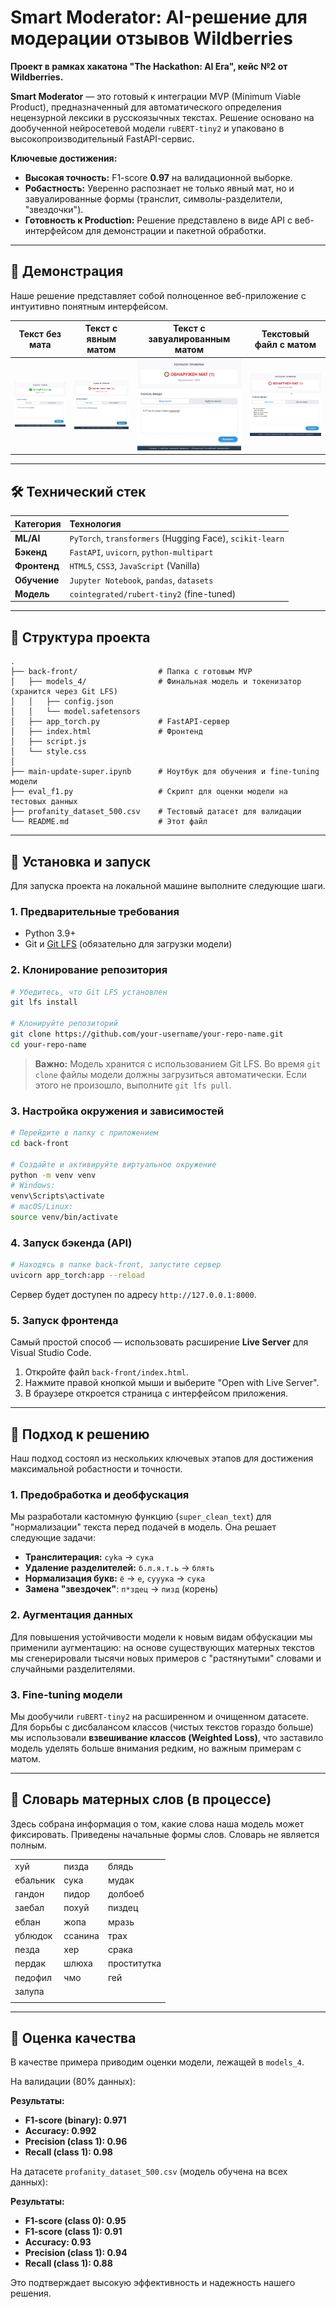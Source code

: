 # Smart Moderator: AI-решение для модерации отзывов Wildberries

**Проект в рамках хакатона "The Hackathon: AI Era", кейс №2 от Wildberries.**

**Smart Moderator** — это готовый к интеграции MVP (Minimum Viable Product), предназначенный для автоматического определения нецензурной лексики в русскоязычных текстах. Решение основано на дообученной нейросетевой модели `ruBERT-tiny2` и упаковано в высокопроизводительный FastAPI-сервис.

**Ключевые достижения:**
- **Высокая точность:** F1-score **0.97** на валидационной выборке.
- **Робастность:** Уверенно распознает не только явный мат, но и завуалированные формы (транслит, символы-разделители, "звездочки").
- **Готовность к Production:** Решение представлено в виде API с веб-интерфейсом для демонстрации и пакетной обработки.

---

## 🚀 Демонстрация

Наше решение представляет собой полноценное веб-приложение с интуитивно понятным интерфейсом.

| Текст без мата | Текст с явным матом | Текст с завуалированным матом | Текстовый файл с матом |
| :---: | :---: | :---: | :---: |
| ![image](images/clean.png) | ![image](images/censore.png) | ![image](images/hard_censore.png) | ![image](images/text_file.png) |

---

## 🛠️ Технический стек

| Категория | Технология |
| :--- | :--- |
| **ML/AI** | `PyTorch`, `transformers` (Hugging Face), `scikit-learn` |
| **Бэкенд** | `FastAPI`, `uvicorn`, `python-multipart` |
| **Фронтенд** | `HTML5`, `CSS3`, `JavaScript` (Vanilla) |
| **Обучение** | `Jupyter Notebook`, `pandas`, `datasets` |
| **Модель** | `cointegrated/rubert-tiny2` (fine-tuned) |

---

## 📂 Структура проекта

```
.
├── back-front/                  # Папка с готовым MVP
│   ├── models_4/                # Финальная модель и токенизатор (хранится через Git LFS)
│   │   ├── config.json
│   │   └── model.safetensors
│   ├── app_torch.py             # FastAPI-сервер
│   ├── index.html               # Фронтенд
│   ├── script.js
│   └── style.css
│
├── main-update-super.ipynb      # Ноутбук для обучения и fine-tuning модели
├── eval_f1.py                   # Скрипт для оценки модели на тестовых данных
├── profanity_dataset_500.csv    # Тестовый датасет для валидации
└── README.md                    # Этот файл
```

---

## 🔧 Установка и запуск

Для запуска проекта на локальной машине выполните следующие шаги.

### 1. Предварительные требования

- Python 3.9+
- Git и [Git LFS](https://git-lfs.github.com/) (обязательно для загрузки модели)

### 2. Клонирование репозитория

```bash
# Убедитесь, что Git LFS установлен
git lfs install

# Клонируйте репозиторий
git clone https://github.com/your-username/your-repo-name.git
cd your-repo-name
```
> **Важно:** Модель хранится с использованием Git LFS. Во время `git clone` файлы модели должны загрузиться автоматически. Если этого не произошло, выполните `git lfs pull`.

### 3. Настройка окружения и зависимостей

```bash
# Перейдите в папку с приложением
cd back-front

# Создайте и активируйте виртуальное окружение
python -m venv venv
# Windows:
venv\Scripts\activate
# macOS/Linux:
source venv/bin/activate
```

### 4. Запуск бэкенда (API)

```bash
# Находясь в папке back-front, запустите сервер
uvicorn app_torch:app --reload
```
Сервер будет доступен по адресу `http://127.0.0.1:8000`.

### 5. Запуск фронтенда

Самый простой способ — использовать расширение **Live Server** для Visual Studio Code.
1. Откройте файл `back-front/index.html`.
2. Нажмите правой кнопкой мыши и выберите "Open with Live Server".
3. В браузере откроется страница с интерфейсом приложения.

---

## 🧠 Подход к решению

Наш подход состоял из нескольких ключевых этапов для достижения максимальной робастности и точности.

### 1. Предобработка и деобфускация
Мы разработали кастомную функцию (`super_clean_text`) для "нормализации" текста перед подачей в модель. Она решает следующие задачи:
- **Транслитерация:** `cyka` → `сука`
- **Удаление разделителей:** `б.л.я.т.ь` → `блять`
- **Нормализация букв:** `ё` → `е`, `сууука` → `сука`
- **Замена "звездочек"**: `п*здец` → `пизд` (корень)

### 2. Аугментация данных
Для повышения устойчивости модели к новым видам обфускации мы применили аугментацию: на основе существующих матерных текстов мы сгенерировали тысячи новых примеров с "растянутыми" словами и случайными разделителями.

### 3. Fine-tuning модели
Мы дообучили `ruBERT-tiny2` на расширенном и очищенном датасете. Для борьбы с дисбалансом классов (чистых текстов гораздо больше) мы использовали **взвешивание классов (Weighted Loss)**, что заставило модель уделять больше внимания редким, но важным примерам с матом.

---

## 📖 Словарь матерных слов (в процессе)

Здесь собрана информация о том, какие слова наша модель может фиксировать. Приведены начальные формы слов. Словарь не является полным. 

|  |  |  |
| :--- | :--- | :--- |
| хуй | пизда | блядь |
| ебальник | сука | мудак |
| гандон | пидор | долбоеб |
| заебал | похуй | пиздец |
| еблан | жопа | мразь |
| ублюдок | ссанина | трах |
| пезда | хер | срака |
| пердак | шлюха | проститутка |
| педофил | чмо | гей |
| залупа | | |
|  | | |

---

## 🎯 Оценка качества

В качестве примера приводим оценки модели, лежащей в ```models_4```.

На валидации (80% данных):

**Результаты:**
- **F1-score (binary): 0.971**
- **Accuracy: 0.992**
- **Precision (class 1): 0.96**
- **Recall (class 1): 0.98**

На датасете ```profanity_dataset_500.csv``` (модель обучена на всех данных):

**Результаты:**
- **F1-score (class 0): 0.95**
- **F1-score (class 1): 0.91**
- **Accuracy: 0.93**
- **Precision (class 1): 0.94**
- **Recall (class 1): 0.88**

Это подтверждает высокую эффективность и надежность нашего решения.